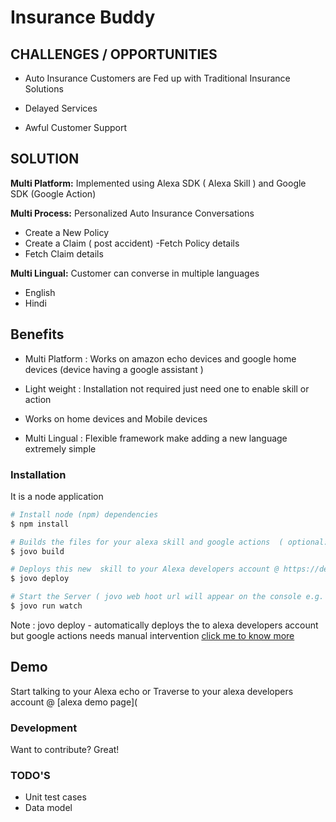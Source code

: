 # Insurance Buddy

## CHALLENGES / OPPORTUNITIES

- Auto Insurance Customers are Fed up with Traditional Insurance Solutions

 - Delayed Services 

 - Awful Customer Support


## SOLUTION

**Multi Platform:** Implemented using Alexa  SDK ( Alexa Skill ) and Google SDK (Google Action)

**Multi Process:** Personalized Auto Insurance Conversations
- Create a New Policy 
- Create a Claim ( post accident)
 -Fetch Policy details
- Fetch Claim details

**Multi Lingual:** Customer can converse in multiple languages 
- English
- Hindi 


## Benefits 

- Multi Platform : Works on amazon echo devices and google home devices (device having a google assistant )

- Light weight : Installation not required just need one to enable skill or action 

- Works on home devices and Mobile devices 

- Multi Lingual : Flexible framework make adding a new language extremely simple



### Installation
It is a node application 

```sh
# Install node (npm) dependencies
$ npm install

# Builds the files for your alexa skill and google actions  ( optional:  Use this command post local changes )
$ jovo build

# Deploys this new  skill to your Alexa developers account @ https://developer.amazon.com/alexa/console/ask
$ jovo deploy

# Start the Server ( jovo web hoot url will appear on the console e.g. https://webhook.jovo.cloud/1fdd42ff-7057-4841-a4cf-1234567890)
$ jovo run watch 
```
Note : jovo deploy -  automatically deploys the to alexa developers account but google actions needs manual intervention [click me to know more](https://www.jovo.tech/tutorials/google-action-tutorial-nodejs)

## Demo 
Start talking to your Alexa echo or Traverse to your alexa developers account @ [alexa demo page]( 
 

### Development

Want to contribute? Great!

### TODO'S

 - Unit test cases 
 - Data model 


